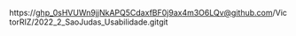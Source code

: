 https://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@github.com/VictorRIZ/2022_2_SaoJudas_Usabilidade.gitgit